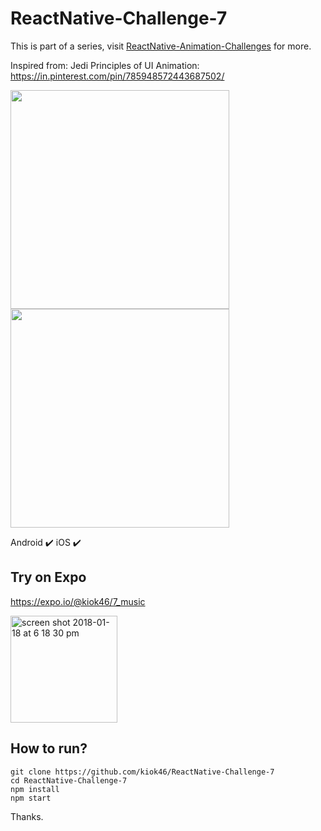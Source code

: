 # ReactNative-Challenge-7

This is part of a series, visit [ReactNative-Animation-Challenges](https://github.com/kiok46/ReactNative-Animation-Challenges) for more.

Inspired from: Jedi Principles of UI Animation:  https://in.pinterest.com/pin/785948572443687502/

<img src="https://user-images.githubusercontent.com/7335120/35076574-27806408-fc1f-11e7-8fa6-9e03a3693770.gif" width="350">  <img src="https://user-images.githubusercontent.com/7335120/35076596-446c0432-fc1f-11e7-9458-dc93e968be55.gif" width="350">


Android ✔️    iOS ✔️

## Try on Expo

https://expo.io/@kiok46/7_music

<img width="171" alt="screen shot 2018-01-18 at 6 18 30 pm" src="https://user-images.githubusercontent.com/7335120/35098979-3ad82dd0-fc7c-11e7-9ad0-f547aa87a12b.png">


## How to run?

```
git clone https://github.com/kiok46/ReactNative-Challenge-7
cd ReactNative-Challenge-7
npm install
npm start
```


Thanks.
